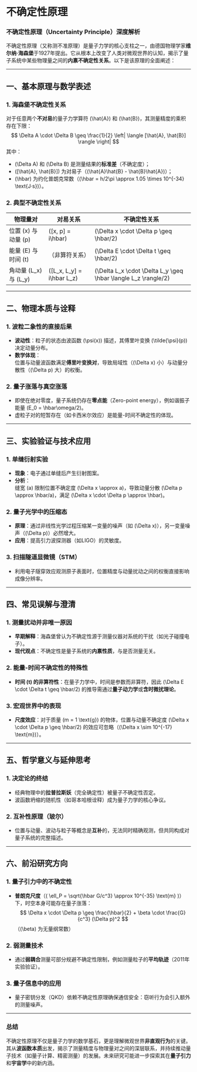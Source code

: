 # 不确定性原理

### **不确定性原理（Uncertainty Principle）深度解析**

不确定性原理（又称测不准原理）是量子力学的核心支柱之一，由德国物理学家**维尔纳·海森堡**于1927年提出。它从根本上改变了人类对微观世界的认知，揭示了量子系统中某些物理量之间的**内禀不确定性关系**。以下是该原理的全面阐述：

---

## **一、基本原理与数学表述**
### **1. 海森堡不确定性关系**
对于任意两个**不对易**的量子力学算符 \(\hat{A}\) 和 \(\hat{B}\)，其测量精度的乘积存在下限：
$$
\Delta A \cdot \Delta B \geq \frac{1}{2} \left| \langle [\hat{A}, \hat{B}] \rangle \right|
$$
其中：
- \(\Delta A\) 和 \(\Delta B\) 是测量结果的**标准差**（不确定度）；
- \([\hat{A}, \hat{B}]\) 为对易子（\(\hat{A}\hat{B} - \hat{B}\hat{A}\)）；
- \(\hbar\) 为约化普朗克常数（\(\hbar = h/2\pi \approx 1.05 \times 10^{-34} \text{J·s}\)）。

### **2. 典型不确定性关系**
| **物理量对**       | **对易关系**          | **不确定性关系**               |
|---------------------|-----------------------|--------------------------------|
| 位置 \(x\) 与动量 \(p\) | \([x, p] = i\hbar\)   | \(\Delta x \cdot \Delta p \geq \hbar/2\) |
| 能量 \(E\) 与时间 \(t\) | （非算符关系）        | \(\Delta E \cdot \Delta t \geq \hbar/2\) |
| 角动量 \(L_x\) 与 \(L_y\) | \([L_x, L_y] = i\hbar L_z\) | \(\Delta L_x \cdot \Delta L_y \geq \hbar \langle L_z \rangle/2\) |

---

## **二、物理本质与诠释**
### **1. 波粒二象性的直接后果**
- **波动性**：粒子的状态由波函数 \(\psi(x)\) 描述，其傅里叶变换 \(\tilde{\psi}(p)\) 决定动量分布。
- **数学体现**：  
  位置与动量波函数满足**傅里叶变换对**，导致局域性（\(\Delta x\) 小）与动量分散性（\(\Delta p\) 大）的权衡。

### **2. 量子涨落与真空涨落**
- 即使在绝对零度，量子系统仍存在**零点能**（Zero-point energy），例如谐振子能量 \(E_0 = \hbar\omega/2\)。
- 虚粒子对的短暂存在（如卡西米尔效应）是能量-时间不确定性的体现。

---

## **三、实验验证与技术应用**
### **1. 单缝衍射实验**
- **现象**：电子通过单缝后产生衍射图案。  
- **分析**：  
  缝宽 \(a\) 限制位置不确定度 \(\Delta x \approx a\)，导致动量分散 \(\Delta p \approx \hbar/a\)，满足 \(\Delta x \cdot \Delta p \approx \hbar\)。

### **2. 量子光学中的压缩态**
- **原理**：通过非线性光学过程压缩某一变量的噪声（如 \(\Delta x\)），另一变量噪声（\(\Delta p\)）必然增大。  
- **应用**：提高引力波探测器（如LIGO）的灵敏度。

### **3. 扫描隧道显微镜（STM）**
- 利用电子隧穿效应观测原子表面时，位置精度与动量扰动之间的权衡直接影响成像分辨率。

---

## **四、常见误解与澄清**
### **1. 测量扰动并非唯一原因**
- **早期解释**：海森堡曾认为不确定性源于测量仪器对系统的干扰（如光子碰撞电子）。  
- **现代观点**：不确定性是量子系统的**内禀性质**，与是否测量无关。

### **2. 能量-时间不确定性的特殊性**
- **时间 \(t\) 的非算符性**：在量子力学中，时间是参数而非算符，因此 \(\Delta E \cdot \Delta t \geq \hbar/2\) 的推导需通过**量子动力学**或**含时微扰理论**。

### **3. 宏观世界中的表现**
- **尺度效应**：对于质量 \(m = 1 \text{g}\) 的物体，位置与动量不确定度 \(\Delta x \cdot \Delta p \geq \hbar/2\) 的效应可忽略（\(\Delta x \sim 10^{-17} \text{m}\)）。

---

## **五、哲学意义与延伸思考**
### **1. 决定论的终结**
- 经典物理中的**拉普拉斯妖**（完全确定性）被量子不确定性否定。  
- 波函数坍缩的随机性（如哥本哈根诠释）成为量子力学的核心争议。

### **2. 互补性原理（玻尔）**
- 位置与动量、波动与粒子等概念是**互补**的，无法同时精确观测，但共同构成对量子系统的完整描述。

---

## **六、前沿研究方向**
### **1. 量子引力中的不确定性**
- **普朗克尺度**（\( \ell_P = \sqrt{\hbar G/c^3} \approx 10^{-35} \text{m} \)）下，时空本身可能存在量子涨落：  
  $$
  \Delta x \cdot \Delta p \geq \frac{\hbar}{2} + \beta \cdot \frac{G}{c^3} (\Delta p)^2
  $$
  （\(\beta\) 为无量纲常数）

### **2. 弱测量技术**
- 通过**弱耦合**测量可部分规避不确定性限制，例如测量粒子的**平均轨迹**（2011年实验验证）。

### **3. 量子信息中的应用**
- 量子密钥分发（QKD）依赖不确定性原理确保通信安全：窃听行为会引入额外的测量噪声。

---

### **总结**
不确定性原理不仅是量子力学的数学基石，更是理解微观世界**非直观行为**的关键。其从**波函数本质**出发，揭示了测量精度与物理量对之间的深层联系，并持续推动量子技术（如量子计算、精密测量）的发展。未来研究可能进一步探索其在**量子引力**和**宇宙学**中的新内涵。